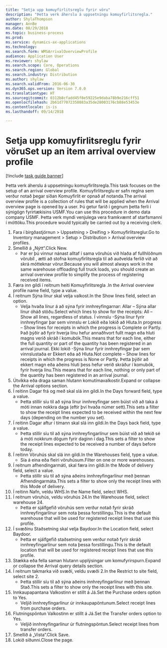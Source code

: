 ```yaml
--- 
title: "Setja upp komuyfirlitsreglu fyrir vöru"
description: "Þetta verk áherslu á uppsetningu komuyfirlitsregla."
author: ShylaThompson
manager: AnnBe
ms.date: 08/29/2018
ms.topic: business-process
ms.prod: 
ms.service: dynamics-ax-applications
ms.technology: 
ms.search.form: WMSArrivalOverviewProfile
audience: Application User
ms.reviewer: shylaw
ms.search.scope: Core, Operations
ms.search.region: Global
ms.search.industry: Distribution
ms.author: shylaw
ms.search.validFrom: 2016-06-30
ms.dyn365.ops.version: Version 7.0.0
ms.translationtype: HT
ms.sourcegitcommit: 0312b8cfadd45f8e59225e9daba78b9e216cff51
ms.openlocfilehash: 2b61d77072358083a35de28003176cb88e53453e
ms.contentlocale: is-is
ms.lasthandoff: 09/14/2018

---
```

# <a name="set-up-an-item-arrival-overview-profile"></a><span data-ttu-id="a63bb-103">Setja upp komuyfirlitsreglu fyrir vöru</span><span class="sxs-lookup"><span data-stu-id="a63bb-103">Set up an item arrival overview profile</span></span>

[!include [task guide banner](../../includes/task-guide-banner.md)]

<span data-ttu-id="a63bb-104">Þetta verk áherslu á uppsetningu komuyfirlitsregla.</span><span class="sxs-lookup"><span data-stu-id="a63bb-104">This task focuses on the setup of an arrival overview profile.</span></span> <span data-ttu-id="a63bb-105">Komuyfirlitsreglu er safn reglna sem verður notað þegar síðan Komuyfirlit er opnað af notanda.</span><span class="sxs-lookup"><span data-stu-id="a63bb-105">The arrival overview profile is a collection of rules that will be applied when the Arrival overview page is opened by a user.</span></span> <span data-ttu-id="a63bb-106">Þú getur farið í gegnum þetta ferli í sýnigögn fyrirtækisins USMF.</span><span class="sxs-lookup"><span data-stu-id="a63bb-106">You can use this procedure in demo data company USMF.</span></span> <span data-ttu-id="a63bb-107">Þetta verk myndi venjulega vera framkvæmt af starfsmanni í móttöku.</span><span class="sxs-lookup"><span data-stu-id="a63bb-107">This procedure would typically be carried out by a receiving clerk.</span></span>





1. <span data-ttu-id="a63bb-108">Fara í birgðastjórnun > Uppsetning > Dreifing > Komuyfirlitsreglur.</span><span class="sxs-lookup"><span data-stu-id="a63bb-108">Go to Inventory management > Setup > Distribution > Arrival overview profiles.</span></span>
2. <span data-ttu-id="a63bb-109">Smellið á „Nýtt“.</span><span class="sxs-lookup"><span data-stu-id="a63bb-109">Click New.</span></span>
    * <span data-ttu-id="a63bb-110">Þar er þú vinnur nánast alltaf í sama vöruhús við hlaða af fullhlöðnum vörubíl , ætti að stofna komuyfirlitsregla til að auðvelda ferlið við að skrá mótteknar vörur.</span><span class="sxs-lookup"><span data-stu-id="a63bb-110">Because you will almost always work in the same warehouse offloading full truck loads, you should create an arrival overview profile to simplify the process of registering received items.</span></span>  
3. <span data-ttu-id="a63bb-111">Færa inn gildi í reitnum heiti Komuyfirlitsregla .</span><span class="sxs-lookup"><span data-stu-id="a63bb-111">In the Arrival overview profile name field, type a value.</span></span>
4. <span data-ttu-id="a63bb-112">Í reitnum Sýna línur skal velja valkost.</span><span class="sxs-lookup"><span data-stu-id="a63bb-112">In the Show lines field, select an option.</span></span>
    * <span data-ttu-id="a63bb-113">Velja hvaða línur á að sýna fyrir innhreyfingarnar: Allar – Sýna allar línur óháð stöðu.</span><span class="sxs-lookup"><span data-stu-id="a63bb-113">Select which lines to show for the receipts:   All – Show all lines, regardless of status.</span></span>   <span data-ttu-id="a63bb-114">Í vinnslu -Sýna línur fyrir innhreyfingar þar sem vinnslu er Lokið eða lokið að Hluta.</span><span class="sxs-lookup"><span data-stu-id="a63bb-114">In progress – Show lines for receipts in which the progress is Complete or Partly.</span></span> <span data-ttu-id="a63bb-115">Það þýðir að fyrir hverja línu hefur annaðhvort fullt magn eða hluti magns verið skráð í komubók.</span><span class="sxs-lookup"><span data-stu-id="a63bb-115">This means that for each line, either the full quantity or part of the quantity has been registered in an arrival journal.</span></span>   <span data-ttu-id="a63bb-116">Ekki lokið -Sýna línur fyrir innhreyfingar þar sem vinnslustaða er Ekkert eða að Hluta.</span><span class="sxs-lookup"><span data-stu-id="a63bb-116">Not complete – Show lines for receipts in which the progress is None or Partly.</span></span> <span data-ttu-id="a63bb-117">Þetta þýðir að ekkert magn eða aðeins hluti þess hefur verið skráður í komubók, fyrir hverja línu.</span><span class="sxs-lookup"><span data-stu-id="a63bb-117">This means that for each line, nothing or only part of the quantity has been registered in an arrival journal.</span></span>  
5. <span data-ttu-id="a63bb-118">Útvíkka eða draga saman hlutann komutímavalkostir.</span><span class="sxs-lookup"><span data-stu-id="a63bb-118">Expand or collapse the Arrival options section.</span></span>
6. <span data-ttu-id="a63bb-119">Í reitinn Dagar frá og með skal slá inn gildi.</span><span class="sxs-lookup"><span data-stu-id="a63bb-119">In the Days forward field, type a value.</span></span>
    * <span data-ttu-id="a63bb-120">Þetta stillir síu til að sýna línur innhreyfingar sem búist við að taka á móti innan nokkra daga (eftir því hvaða númer sett).</span><span class="sxs-lookup"><span data-stu-id="a63bb-120">This sets a filter to show the receipt lines expected to be received within the next few days (depending on the number you set).</span></span>  
7. <span data-ttu-id="a63bb-121">Í reitinn Dagar aftur í tímann skal slá inn gildi.</span><span class="sxs-lookup"><span data-stu-id="a63bb-121">In the Days back field, type a value.</span></span>
    * <span data-ttu-id="a63bb-122">Þetta stillir síu til að sýna innhreyfingarlínur sem búist við að tekið sé á móti nokkrum dögum fyrir daginn í dag.</span><span class="sxs-lookup"><span data-stu-id="a63bb-122">This sets a filter to show the receipt lines expected to be received a number of days before today.</span></span>  
8. <span data-ttu-id="a63bb-123">Í reitinn Vöruhús skal slá inn gildi.</span><span class="sxs-lookup"><span data-stu-id="a63bb-123">In the Warehouses field, type a value.</span></span>
    * <span data-ttu-id="a63bb-124">Sía á eina eða fleiri vöruhúsum.</span><span class="sxs-lookup"><span data-stu-id="a63bb-124">Filter on one or more warehouses.</span></span>  
9. <span data-ttu-id="a63bb-125">Í reitnum afhendingarmáti, skal færa inn gildi.</span><span class="sxs-lookup"><span data-stu-id="a63bb-125">In the Mode of delivery field, select a value.</span></span>
    * <span data-ttu-id="a63bb-126">Þetta stillir síu til að sýna aðeins innhreyfingarlínur með þennan Afhendingarmáta.</span><span class="sxs-lookup"><span data-stu-id="a63bb-126">This sets a filter to show only the receipt lines with this Mode of delivery.</span></span>  
10. <span data-ttu-id="a63bb-127">Í reitinn Nafn, veldu WHS.</span><span class="sxs-lookup"><span data-stu-id="a63bb-127">In the Name field, select WHS.</span></span>
11. <span data-ttu-id="a63bb-128">Í reitnum vöruhús, veldu vöruhús 24.</span><span class="sxs-lookup"><span data-stu-id="a63bb-128">In the Warehouse field, select warehouse 24.</span></span>
    * <span data-ttu-id="a63bb-129">Þetta er sjálfgefið vöruhús sem verður notað fyrir skráð innhreyfingarlínur sem nota þessa forstillingu.</span><span class="sxs-lookup"><span data-stu-id="a63bb-129">This is the default warehouse that will be used for registered receipt lines that use this profile.</span></span>  
12. <span data-ttu-id="a63bb-130">Í svæðinu Staðsetning skal velja Baydoor.</span><span class="sxs-lookup"><span data-stu-id="a63bb-130">In the Location field, select Baydoor.</span></span>
    * <span data-ttu-id="a63bb-131">Þetta er sjálfgefið staðsetning sem verður notað fyrir skráð innhreyfingarlínur sem nota þessa forstillingu.</span><span class="sxs-lookup"><span data-stu-id="a63bb-131">This is the default location that will be used for registered receipt lines that use this profile.</span></span>  
13. <span data-ttu-id="a63bb-132">Stækka eða fella saman hlutann upplýsingar um komufyrirspurn.</span><span class="sxs-lookup"><span data-stu-id="a63bb-132">Expand or collapse the Arrival query details section.</span></span>
14. <span data-ttu-id="a63bb-133">Í reitnum takmarka við svæði, veldu svæði 2.</span><span class="sxs-lookup"><span data-stu-id="a63bb-133">In the Restrict to site field, select site 2.</span></span>
    * <span data-ttu-id="a63bb-134">Þetta stillir síu til að sýna aðeins innhreyfingarlínur með þennan Stað.</span><span class="sxs-lookup"><span data-stu-id="a63bb-134">This sets a filter to show only the receipt lines with this site.</span></span>  
15. <span data-ttu-id="a63bb-135">Innkaupapantana Valkostinn er stillt á Já.</span><span class="sxs-lookup"><span data-stu-id="a63bb-135">Set the Purchase orders option to Yes.</span></span>
    * <span data-ttu-id="a63bb-136">Veljið innhreyfingarlínur úr innkaupapöntunum.</span><span class="sxs-lookup"><span data-stu-id="a63bb-136">Select receipt lines from purchase orders.</span></span>  
16. <span data-ttu-id="a63bb-137">Flutningspöntun Valkostinn er stillt á Já.</span><span class="sxs-lookup"><span data-stu-id="a63bb-137">Set the Transfer orders option to Yes.</span></span>
    * <span data-ttu-id="a63bb-138">Veljið innhreyfingarlínur úr flutningspöntun.</span><span class="sxs-lookup"><span data-stu-id="a63bb-138">Select receipt lines from transfer orders.</span></span>  
17. <span data-ttu-id="a63bb-139">Smellið á „Vista“.</span><span class="sxs-lookup"><span data-stu-id="a63bb-139">Click Save.</span></span>
18. <span data-ttu-id="a63bb-140">Lokið síðunni.</span><span class="sxs-lookup"><span data-stu-id="a63bb-140">Close the page.</span></span>


